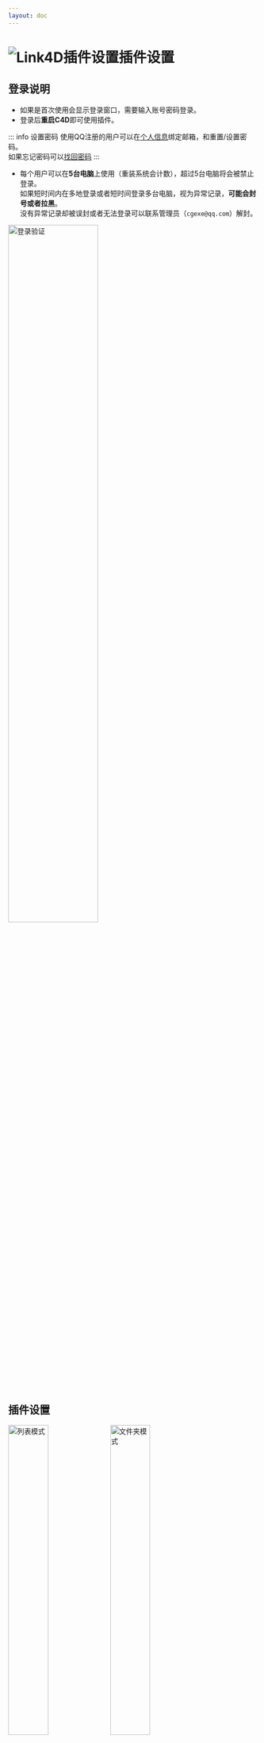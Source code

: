 ```yaml
---
layout: doc
---
```

# <span class="h1-icon"><img src="/img/link4d-Settings.webp" alt="Link4D插件设置"></span>插件设置

## 登录说明


- 如果是首次使用会显示登录窗口，需要输入账号密码登录。
- 登录后**重启C4D**即可使用插件。

::: info 设置密码
使用QQ注册的用户可以在[个人信息](https://cgexe.com/user/profile/)绑定邮箱，和重置/设置密码。  
如果忘记密码可以[找回密码](https://cgexe.com/lostpwd/)
:::


- 每个用户可以在**5台电脑**上使用（重装系统会计数），超过5台电脑将会被禁止登录。  
如果短时间内在多地登录或者短时间登录多台电脑，视为异常记录，**可能会封号或者拉黑**。  
没有异常记录却被误封或者无法登录可以联系管理员（`cgexe@qq.com`）解封。


<img src="/img/login_verification_screenshot.webp" data-zoomable alt="登录验证" width=60% >

## 插件设置

<div class="img-to" >
  <img data-zoomable src="/img/link4d_info_setting_cn.webp" alt="列表模式" width=40%>
  <img data-zoomable src="/img/link4d_info_setting_en.webp" alt="文件夹模式" width=40%>
</div>
<br />


<br />

## 切换颜色模式
虽然大部分时候都使用ACES流程，但是部分渲染器有时候可能需要使用线性流程。  
有需要可以切换ACES/线性流程，切换之后点击**确定**  
- Octane：使用ACES会将颜色贴图设置为`sRGB`，非颜色贴图设置为`Non-Color Data`，如果习惯`Linear sRGB + Legacy Gamma`就切换为线性流程。
- Corona：Corona可以忽略此设置，因为Corona的Bitmap节点没有`raw`，所以只能是`Linear`。


<br />

## 导入时自动添加调节节点
右键`Send PBR to C4D`执行后会根据贴图连接的通道自动添加调节节点（Color Correct之类）。  
取消勾选则不会自动添加调节节点。


<br />

## 自定义端口
一般情况下是不需要自定义端口，如果遇到插件无法获取交互信息（概率很小），可以尝试切换端口。端口的范围为：`1025`~`65535`

::: info 端口设置
端口设置后需要**重启C4D**才会生效。
:::


<br />

## 自定义通道关键词
右键`Send PBR to C4D`发送PBR贴图自动连接依赖文件名中的关键词，可以根据需要设置关键词。

![关键词](/img/keywords_for_file_names.webp){data-zoomable}

<br />

支持的通道有`Diffuse`，`AO`，`Metalness`，`Roughness`，`Reflection`，`Glossiness`，`Bump`，`Normal`，`Opacity`，`Displacement`，`Emission`，`Translucency`

- 关键词可以根据需要增删，不区分大小写，是用逗号分隔，`,`是英文的逗号
- 如果不是需要，请不要保留空格
- 关键词支持`正则`，可以根据需要添加
- 设置完成后需点击`确定`


<br />

## 备份设置
如果已经设置好了插件的设置，需要更新/移动插件的话可以备份配置文件，然后在其他电脑上覆盖配置文件，这样就不需要再设置一遍了。  
配置文件位置：在插件文件夹 > `assets`文件夹下，文件名是`settings.json`

<br />

## 正则常用示例
关键词不区分大小写，支持`正则`，下面是部分正则常用示例：

**常用示例：**

- `a.+?b` 匹配以字母 "a" 开头，后面跟着一个或多个任意字符（非贪婪模式），然后以字母 "b" 结尾的字符串。
- `a..b` 匹配以字母 "a" 开头，后面跟着任意两个字符，然后以字母 "b" 结尾的字符串。
- `\d+` 匹配一个或多个连续的数字。
- `^apple` 匹配以 "apple" 开头的字符串
- `apple$` 来匹配以 "apple" 结尾的字符串

**字符匹配：**

- `\d` 匹配任意数字。
- `\w` 匹配任意字母、数字或下划线。
- `\s` 匹配任意空白字符（空格、制表符等）。
- `.` 匹配除换行符外的任意字符。

**重复次数：**

- `*` 匹配前一个元素零次或多次。
- `+` 匹配前一个元素一次或多次。
- `?` 匹配前一个元素零次或一次。
- `{n}` 匹配前一个元素恰好 n 次。
- `{n,}` 匹配前一个元素至少 n 次。
- `{n,m}` 匹配前一个元素至少 n 次且不超过 m 次。

**字符类：**

- `[abc]` 匹配 a、b 或 c 中的任意一个字符。
- `[^abc]` 匹配除了 a、b 和 c 以外的任意字符。
- `[a-z]` 匹配任意小写字母。（插件不区分大小写）
- `[A-Z]` 匹配任意大写字母。（插件不区分大小写）
- `[0-9]` 匹配任意数字。

**锚点：**

- `^` 匹配行的开头。
- `$` 匹配行的结尾。
- `\b` 匹配单词的边界
